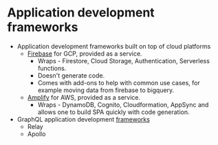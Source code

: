 # Application development frameworks

- Application development frameworks built on top of cloud platforms
  - [Firebase](https://firebase.google.com/) for GCP, provided as a service. 
    - Wraps - Firestore, Cloud Storage, Authentication, Serverless functions. 
    - Doesn't generate code. 
    - Comes with add-ons to help with common use cases, for example moving data from firebase to bigquery.
  - [Amplify](https://aws.amazon.com/amplify/) for AWS, provided as a service. 
    - Wraps - DynamoDB, Cognito, Cloudformation, AppSync and allows one to build SPA quickly with code generation.
- GraphQL application development [frameworks](https://nordicapis.com/6-helpful-graphql-frameworks-flacheql-relay-apollo-and-others/)
  - Relay
  - Apollo